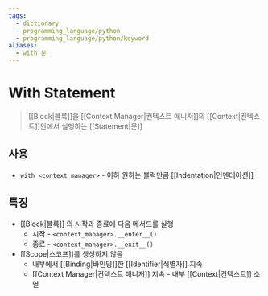 ```yaml
---
tags:
  - dictionary
  - programming_language/python
  - programming_language/python/keyword
aliases:
  - with 문
---
```

# With Statement
> [[Block|블록]]을 [[Context Manager|컨텍스트 매니저]]의 [[Context|컨텍스트]]안에서 실행하는 [[Statement|문]]

## 사용
+ `with <context_manager>` - 이하 원하는 블럭만큼 [[Indentation|인덴테이션]]
## 특징
+ [[Block|블록]] 의 시작과 종료에 다음 메서드를 실행
	+ 시작 - `<context_manager>.__enter__()`
	+ 종료 - `<context_manager>.__exit__()`
+ [[Scope|스코프]]를 생성하지 않음 
	+ 내부에서 [[Binding|바인딩]]한 [[Identifier|식별자]] 지속
	+ [[Context Manager|컨텍스트 매니저]] 지속 - 내부 [[Context|컨텍스트]] 소멸
